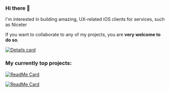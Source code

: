 ### Hi there 👋

I'm interested in building amazing, UX-related iOS clients for services, such as Niceter

If you want to collaborate to any of my projects, you are **very welcome to do so**. 

<a href="https://github.com/uuttff8">
    <img align="center" src="https://github-readme-stats.vercel.app/api?username=uuttff8&show_icons=true&theme=dark" alt="Details card" />
</a>

### My currently top projects:

[![ReadMe Card](https://github-readme-stats.vercel.app/api/pin/?username=uuttff8&repo=Niceter&theme=dark)](https://github.com/uuttff8/Niceter)

[![ReadMe Card](https://github-readme-stats.vercel.app/api/pin/?username=uuttff8&repo=Evolution-iOS&theme=dark)](https://github.com/uuttff8/Evolution-iOS)
